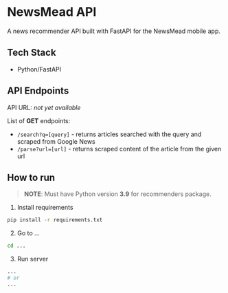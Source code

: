 # NewsMead API

A news recommender API built with FastAPI for the NewsMead mobile app.

## Tech Stack

- Python/FastAPI

## API Endpoints

API URL: _not yet available_

List of **GET** endpoints:

- `/search?q=[query]` - returns articles searched with the query and scraped from Google News
- `/parse?url=[url]` - returns scraped content of the article from the given url

## How to run

> **NOTE**: Must have Python version **3.9** for recommenders package.

1. Install requirements

```bash
pip install -r requirements.txt
```

2. Go to ...

```bash
cd ...
```

3. Run server

```bash
...
# or
...
```
